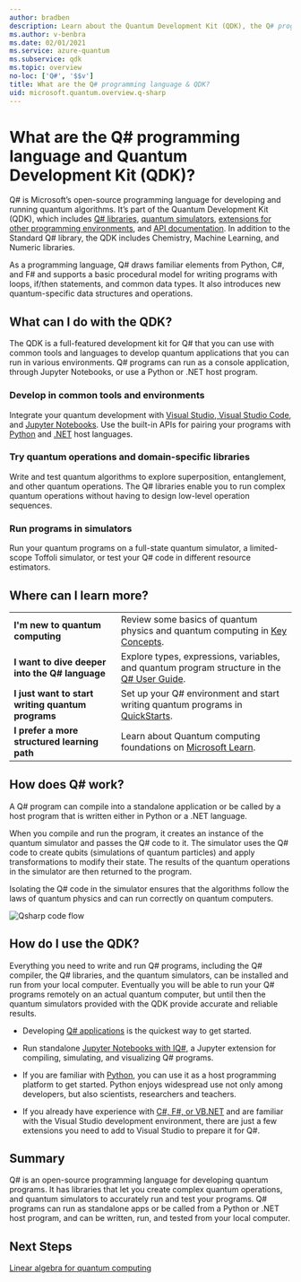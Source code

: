 ```yaml
---
author: bradben
description: Learn about the Quantum Development Kit (QDK), the Q# programming language, and how you can create quantum programs.
ms.author: v-benbra
ms.date: 02/01/2021
ms.service: azure-quantum
ms.subservice: qdk
ms.topic: overview
no-loc: ['Q#', '$$v']
title: What are the Q# programming language & QDK?
uid: microsoft.quantum.overview.q-sharp
---
```


# What are the Q# programming language and Quantum Development Kit (QDK)?

Q# is Microsoft’s open-source programming language for developing and running quantum algorithms. It’s part of the Quantum Development Kit (QDK), which includes [Q# libraries](xref:microsoft.quantum.libraries.overview), [quantum simulators](xref:microsoft.quantum.machines.overview), [extensions for other programming environments](xref:microsoft.quantum.install-qdk.overview), and [API documentation](xref:microsoft.quantum.apiref-intro). In addition to the Standard Q# library, the QDK includes Chemistry, Machine Learning, and Numeric libraries.

As a programming language, Q# draws familiar elements from Python, C#, and F# and supports a basic procedural model for writing programs with loops, if/then statements, and common data types. It also introduces new quantum-specific data structures and operations.

## What can I do with the QDK?

The QDK is a full-featured development kit for Q# that you can use with common tools and languages to develop quantum applications that you can run in various environments. Q# programs can run as a console application, through Jupyter Notebooks, or use a Python or .NET host program.

### Develop in common tools and environments

Integrate your quantum development with [Visual Studio, Visual Studio Code](xref:microsoft.quantum.install-qdk.overview.standalone), and [Jupyter Notebooks](xref:microsoft.quantum.install-qdk.overview.jupyter). Use the built-in APIs for pairing your programs with [Python](xref:microsoft.quantum.install-qdk.overview.python) and [.NET](xref:microsoft.quantum.install-qdk.overview.cs) host languages.

### Try quantum operations and domain-specific libraries

Write and test quantum algorithms to explore superposition, entanglement, and other quantum operations. The Q# libraries enable you to run complex quantum operations without having to design low-level operation sequences.

### Run programs in simulators

Run your quantum programs on a full-state quantum simulator, a limited-scope Toffoli simulator, or test your Q# code in different resource estimators. 

## Where can I learn more?

|||
| ---- | ---- |
| **I'm new to quantum computing** | Review some basics of quantum physics and quantum computing in [Key Concepts](xref:microsoft.quantum.overview.understanding).|
| **I want to dive deeper into the Q# language** | Explore types, expressions, variables, and quantum program structure in the [Q# User Guide](xref:microsoft.quantum.user-guide-qdk.overview).|
| **I just want to start writing quantum programs** | Set up your Q# environment and start writing quantum programs in [QuickStarts](xref:microsoft.quantum.install-qdk.overview).|
| **I prefer a more structured learning path** | Learn about Quantum computing foundations on [Microsoft Learn](/learn/paths/quantum-computing-fundamentals/).

## How does Q# work?

A Q# program can compile into a standalone application or be called by a host program that is written either in Python or a .NET language.

When you compile and run the program, it creates an instance of the quantum simulator and passes the Q# code to it. The simulator uses the Q# code to create qubits (simulations of quantum particles) and apply transformations to modify their state. The results of the quantum operations in the simulator are then returned to the program.  

Isolating the Q# code in the simulator ensures that the algorithms follow the laws of quantum physics and can run correctly on quantum computers.

![Qsharp code flow](~/media/qsharp-code-flow.png)

## How do I use the QDK?

Everything you need to write and run Q# programs, including the Q# compiler, the Q# libraries, and the quantum simulators, can be installed and run from your local computer. Eventually you will be able to run your Q# programs remotely on an actual quantum computer, but until then the quantum simulators provided with the QDK provide accurate and reliable results.

- Developing [Q# applications](xref:microsoft.quantum.install-qdk.overview.standalone) is the quickest way to get started.

- Run standalone [Jupyter Notebooks with IQ#](xref:microsoft.quantum.install-qdk.overview.jupyter), a Jupyter extension for compiling, simulating, and visualizing Q# programs.

- If you are familiar with [Python](xref:microsoft.quantum.install-qdk.overview.python), you can use it as a host programming platform to get started. Python enjoys widespread use not only among developers, but also scientists, researchers and teachers.

- If you already have experience with [C#, F#, or VB.NET](xref:microsoft.quantum.install-qdk.overview.cs) and are familiar with the Visual Studio development environment, there are just a few extensions you need to add to Visual Studio to prepare it for Q#.  

## Summary

Q# is an open-source programming language for developing quantum programs. It has libraries that let you create complex quantum operations, and quantum simulators to accurately run and test your programs. Q# programs can run as standalone apps or be called from a Python or .NET host program, and can be written, run, and tested from your local computer.

## Next Steps

[Linear algebra for quantum computing](xref:microsoft.quantum.overview.algebra)